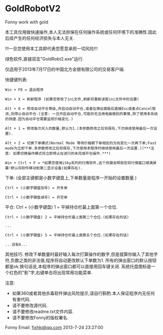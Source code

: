 GoldRobotV2
===========

Fonny work with gold

本工具仅用做快速操作,本人无法担保在任何操作系统或任何环境下的准确性.因此后续产生的任何经济损失与本人无关.

!!!一旦您使用本工具即代表您愿意承担一切风险!!!

绿色软件,直接双击"GoldRobt2.exe"运行.

仅适用于2013年7月17日的中国北方金银有限公司的交易客户端.



快捷键列表:

	Win + F8 = 退出程序

	Win + X = 刷新程序 (如果您修改了ini文件,刷新将重新读取ini文件中的设置)

	Alt + 0 = 修改自动平仓等级,并启动自动平仓,或者在弹出面板后直接Esc或者点Cancel取消,则停止自动平仓.(注意: 一旦开启自动平仓,可能你无法用电脑做别的事情,除了使用本系统的快捷.因为自动平仓需要监视价格变化.)

	Alt + 1 = 修改每次买入的数量,默认为1.(本参数修改之后将保存,下次继续使用最后一次设置).

	Alt + 2 = 切换下单模式(Normal Mode 等待价格朝下单相反的方向变化一次再下单;Fast mode为立即下单.本参数修改之后将保存,下次使用本程序时继续使用最后一次设置.)(***注意: 如果切换操作模式将立即停止在进行的未完成开仓操作.***)

	Win + Ctrl + F = *如果您使用iSky系列的行情软件,这个热键会帮助您将行情窗口填满屏幕!默认将软件移动到第二显示设备(如果存在).

下单: (全部主键都是小数字键盘上,下单数量是程序一开始的设置数量.)

	Ctrl + (小数字键盘加号) = 开多单

	Ctrl + (小数字键盘减号) = 开空单

平仓:
	Ctrl + (小数字键盘) 1 = 平掉持仓栏最上面第一个仓位.

	Ctrl + (小数字键盘) 2 = 平掉持仓栏最上面第二个仓位.(如果存在的话)

	...

	Ctrl + (小数字键盘) 5 = 平掉持仓栏最上面第五个仓位.(如果存在的话)

	...没有6...


其他技巧:
修改下单数量时最好输入每次打算操作的数字,但是就算你输入了其他字符,负数之类的非法值,程序将自动更改默认下单数为1.
所有的弹出窗口的默认按钮都是ok.换句话说,本程序的弹出窗口都可以直接用回车键关闭.
系统托盘图标是一个红色的"影"字,右键单击将出现常用功能菜单.

注意:
*	如果360或者其他杀毒软件弹出风险提示,请自行斟酌.本人保证程序内无任何有害代码.
*	请不要修改源代码.
*	请不要修改readme.txt文件内容.
*	请不要修改Fonny的版权署名.

Fonny
Email: fjxhkj@qq.com
2013-7-24 23:27:00
